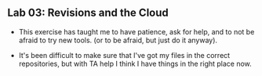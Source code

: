 
## Lab 03: Revisions and the Cloud

* This exercise has taught me to have patience, ask for help, and to not be afraid to try new tools. (or to be afraid, but just do it anyway).

* It's been difficult to make sure that I've got my files in the correct repositories, but with TA help I think I have things in the right place now.